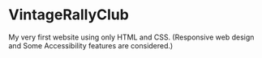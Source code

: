 # VintageRallyClub
My very first website using only HTML and CSS. (Responsive web design and Some Accessibility features are considered.)
